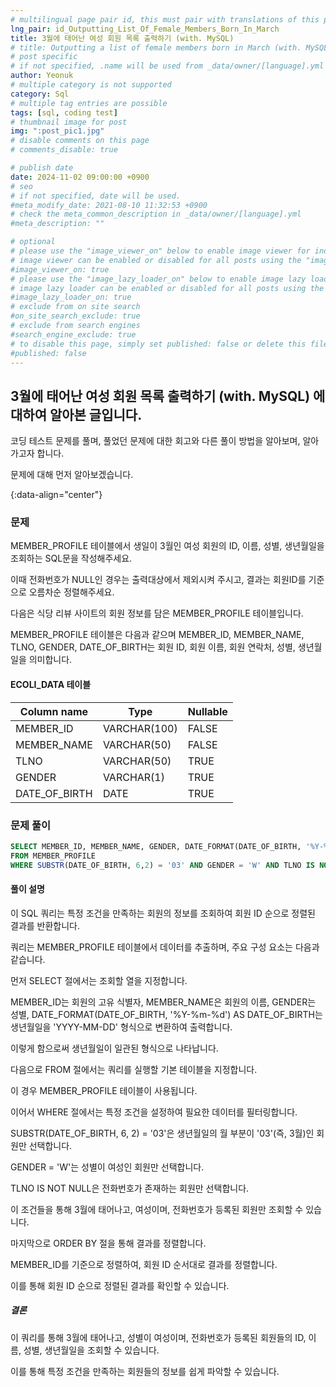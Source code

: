 ```yaml
---
# multilingual page pair id, this must pair with translations of this page. (This name must be unique)
lng_pair: id_Outputting_List_Of_Female_Members_Born_In_March
title: 3월에 태어난 여성 회원 목록 출력하기 (with. MySQL)
# title: Outputting a list of female members born in March (with. MySQL)
# post specific
# if not specified, .name will be used from _data/owner/[language].yml
author: Yeonuk
# multiple category is not supported
category: Sql
# multiple tag entries are possible
tags: [sql, coding test]
# thumbnail image for post
img: ":post_pic1.jpg"
# disable comments on this page
# comments_disable: true

# publish date
date: 2024-11-02 09:00:00 +0900
# seo
# if not specified, date will be used.
#meta_modify_date: 2021-08-10 11:32:53 +0900
# check the meta_common_description in _data/owner/[language].yml
#meta_description: ""

# optional
# please use the "image_viewer_on" below to enable image viewer for individual pages or posts (_posts/ or [language]/_posts folders).
# image viewer can be enabled or disabled for all posts using the "image_viewer_posts: true" setting in _data/conf/main.yml.
#image_viewer_on: true
# please use the "image_lazy_loader_on" below to enable image lazy loader for individual pages or posts (_posts/ or [language]/_posts folders).
# image lazy loader can be enabled or disabled for all posts using the "image_lazy_loader_posts: true" setting in _data/conf/main.yml.
#image_lazy_loader_on: true
# exclude from on site search
#on_site_search_exclude: true
# exclude from search engines
#search_engine_exclude: true
# to disable this page, simply set published: false or delete this file
#published: false
---
```


<!-- outline-start -->

## 3월에 태어난 여성 회원 목록 출력하기 (with. MySQL) 에 대하여 알아본 글입니다.

코딩 테스트 문제를 풀며, 풀었던 문제에 대한 회고와 다른 풀이 방법을 알아보며, 알아가고자 합니다.

문제에 대해 먼저 알아보겠습니다.

{:data-align="center"}

<!-- outline-end -->

### 문제

MEMBER_PROFILE 테이블에서 생일이 3월인 여성 회원의 ID, 이름, 성별, 생년월일을 조회하는 SQL문을 작성해주세요.

이때 전화번호가 NULL인 경우는 출력대상에서 제외시켜 주시고, 결과는 회원ID를 기준으로 오름차순 정렬해주세요.

다음은 식당 리뷰 사이트의 회원 정보를 담은 MEMBER_PROFILE 테이블입니다.

MEMBER_PROFILE 테이블은 다음과 같으며 MEMBER_ID, MEMBER_NAME, TLNO, GENDER, DATE_OF_BIRTH는 회원 ID, 회원 이름, 회원 연락처, 성별, 생년월일을 의미합니다.

#### ECOLI_DATA 테이블

<!-- | NAME           | TYPE    | NULLABLE |
| -------------- | ------- | -------- |
| ID             | INTEGER | FALSE    |
| PARENT_ID      | INTEGER | TRUE     |
| SIZE_OF_COLONY | INTEGER | FALSE    | -->

<!-- #### 제한사항

- a의 길이는 1 이상 1,000,000 이하입니다.
- a[i]는 i+1 번째 풍선에 써진 숫자를 의미합니다.
- a의 모든 수는 -1,000,000,000 이상 1,000,000,000 이하인 정수입니다.
- a의 모든 수는 서로 다릅니다. -->

<!-- #### 입출력 예 -->

| Column name   | Type         | Nullable |
| ------------- | ------------ | -------- |
| MEMBER_ID     | VARCHAR(100) | FALSE    |
| MEMBER_NAME   | VARCHAR(50)  | FALSE    |
| TLNO          | VARCHAR(50)  | TRUE     |
| GENDER        | VARCHAR(1)   | TRUE     |
| DATE_OF_BIRTH | DATE         | TRUE     |

<!-- | a                                     | result |
| ------------------------------------- | ------ |
| [9,-1,-5]                             | 3      |
| [-16,27,65,-2,58,-92,-71,-68,-61,-33] | 6      | -->

<!-- | begin | target | words                                      | return |
| ----- | ------ | ------------------------------------------ | ------ |
| "hit" | "cog"  | ["hot", "dot", "dog", "lot", "log", "cog"] | 4      |
| "hit" | "cog"  | ["hot", "dot", "dog", "lot", "log"]        | 0      | -->

### 문제 풀이

```sql
SELECT MEMBER_ID, MEMBER_NAME, GENDER, DATE_FORMAT(DATE_OF_BIRTH, '%Y-%m-%d') AS DATE_OF_BIRTH
FROM MEMBER_PROFILE
WHERE SUBSTR(DATE_OF_BIRTH, 6,2) = '03' AND GENDER = 'W' AND TLNO IS NOT NULL ORDER BY MEMBER_ID;
```

#### 풀이 설명

이 SQL 쿼리는 특정 조건을 만족하는 회원의 정보를 조회하여 회원 ID 순으로 정렬된 결과를 반환합니다.

쿼리는 MEMBER_PROFILE 테이블에서 데이터를 추출하며, 주요 구성 요소는 다음과 같습니다.

먼저 SELECT 절에서는 조회할 열을 지정합니다.

MEMBER_ID는 회원의 고유 식별자, MEMBER_NAME은 회원의 이름, GENDER는 성별, DATE_FORMAT(DATE_OF_BIRTH, '%Y-%m-%d') AS DATE_OF_BIRTH는 생년월일을 'YYYY-MM-DD' 형식으로 변환하여 출력합니다.

이렇게 함으로써 생년월일이 일관된 형식으로 나타납니다.

다음으로 FROM 절에서는 쿼리를 실행할 기본 테이블을 지정합니다.

이 경우 MEMBER_PROFILE 테이블이 사용됩니다.

이어서 WHERE 절에서는 특정 조건을 설정하여 필요한 데이터를 필터링합니다.

SUBSTR(DATE_OF_BIRTH, 6, 2) = '03'은 생년월일의 월 부분이 '03'(즉, 3월)인 회원만 선택합니다.

GENDER = 'W'는 성별이 여성인 회원만 선택합니다.

TLNO IS NOT NULL은 전화번호가 존재하는 회원만 선택합니다.

이 조건들을 통해 3월에 태어나고, 여성이며, 전화번호가 등록된 회원만 조회할 수 있습니다.

마지막으로 ORDER BY 절을 통해 결과를 정렬합니다.

MEMBER_ID를 기준으로 정렬하여, 회원 ID 순서대로 결과를 정렬합니다.

이를 통해 회원 ID 순으로 정렬된 결과를 확인할 수 있습니다.

##### 결론

이 쿼리를 통해 3월에 태어나고, 성별이 여성이며, 전화번호가 등록된 회원들의 ID, 이름, 성별, 생년월일을 조회할 수 있습니다.

이를 통해 특정 조건을 만족하는 회원들의 정보를 쉽게 파악할 수 있습니다.
